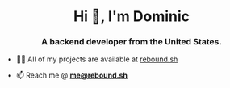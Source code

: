 <h1 align="center">Hi 👋, I'm Dominic</h1>
<h3 align="center">A backend developer from the United States.</h3>

- 👨‍💻 All of my projects are available at [rebound.sh](rebound.sh)

- 📫 Reach me @ **me@rebound.sh**
